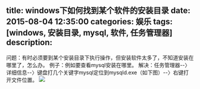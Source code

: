 title: windows下如何找到某个软件的安装目录
date: 2015-08-04 12:35:00
categories: 娱乐
tags: [windows, 安装目录, mysql, 软件, 任务管理器]
description:
---
问题：有时必须要到某个安装目录下执行操作，但安装软件太多了，不知道安装在哪里了，怎么办。
例子：例如要查看mysql安装在哪里。
解决：任务管理器--〉详细信息--〉键盘打几个关键字mysql定位到mysqld.exe（如下图）--〉右键打开文件位置。
![](http://img.blog.csdn.net/20150804123422229?watermark/2/text/aHR0cDovL2Jsb2cuY3Nkbi5uZXQv/font/5a6L5L2T/fontsize/400/fill/I0JBQkFCMA==/dissolve/70/gravity/Center)

